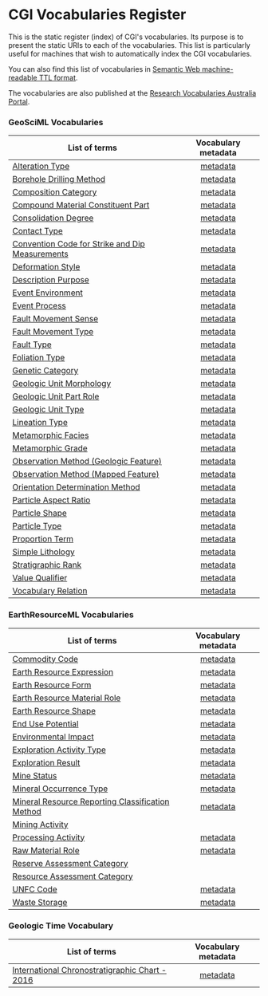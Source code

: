 # CGI Vocabularies Register

This is the static register (index) of CGI's vocabularies. Its purpose is to present the static URIs to each of the vocabularies. This list is particularly useful for machines that wish to automatically index the CGI vocabularies.

You can also find this list of vocabularies in [Semantic Web machine-readable TTL format](http://resource.geosciml.org/vocabs.php?_format=text/turtle).

The vocabularies are also published at the [Research Vocabularies Australia Portal](https://vocabs.ands.org.au/search/#!/?q=&p=1&publisher=CGI%20Geoscience%20Terminology%20Working%20Group).

### GeoSciML Vocabularies

List of terms  | Vocabulary metadata  | 
 ------------ | :-----------: |
[Alteration Type](http://vocabs.ga.gov.au/cgi/sissvoc/alteration-type/concept.html?_pageSize=50&_page=0&_view=concept&_sort=prefLabel) | [metadata](http://resource.geosciml.org/classifierscheme/cgi/2016.01/alterationtype) |
[Borehole Drilling Method](http://vocabs.ga.gov.au/cgi/sissvoc/borehole-drilling-method/concept.html?_pageSize=50&_page=0&_view=concept&_sort=prefLabel)   |  [metadata](http://resource.geosciml.org/classifierscheme/cgi/2016.01/boreholedrillingmethod)    |  
[Composition Category](http://vocabs.ga.gov.au/cgi/sissvoc/composition-category/concept.html?_pageSize=50&_page=0&_view=concept&_sort=prefLabel)   |  [metadata](http://resource.geosciml.org/classifierscheme/cgi/2016.01/compositioncategory)    |
[Compound Material Constituent Part](http://vocabs.ga.gov.au/cgi/sissvoc/compound-material-constituent-part/concept.html?_pageSize=50&_page=0&_view=concept&_sort=prefLabel)   |  [metadata](http://resource.geosciml.org/classifierscheme/cgi/2016.01/compoundmaterialconstituentpartrole)    |
[Consolidation Degree](http://vocabs.ga.gov.au/cgi/sissvoc/consolidation-degree/concept.html?_pageSize=50&_page=0&_view=concept&_sort=prefLabel)   |  [metadata](http://resource.geosciml.org/classifierscheme/cgi/2016.01/consolidationdegree)    |
[Contact Type](http://vocabs.ga.gov.au/cgi/sissvoc/contact-type/concept.html?_pageSize=50&_page=0&_view=concept&_sort=prefLabel) |  [metadata](http://resource.geosciml.org/classifierscheme/cgi/2016.01/contacttype) |
[Convention Code for Strike and Dip Measurements](http://vocabs.ga.gov.au/cgi/sissvoc/convention-code-for-strike-and-dip-measurements/concept.html?_pageSize=50&_page=0&_view=concept&_sort=prefLabel)   |  [metadata](http://resource.geosciml.org/classifierscheme/cgi/2016.01/conventioncode)    |
[Deformation Style](http://vocabs.ga.gov.au/cgi/sissvoc/deformation-style/concept.html?_pageSize=50&_page=0&_view=concept&_sort=prefLabel)   | [metadata](http://resource.geosciml.org/classifierscheme/cgi/2016.01/deformationstyle)    |
[Description Purpose](http://vocabs.ga.gov.au/cgi/sissvoc/description-purpose/concept.html?_pageSize=50&_page=0&_view=concept&_sort=prefLabel)   |  [metadata](http://resource.geosciml.org/classifierscheme/cgi/2016.01/descriptionpurpose)    |
[Event Environment](http://vocabs.ga.gov.au/cgi/sissvoc/event-environment/concept.html?_pageSize=50&_page=0&_view=concept&_sort=prefLabel)   |  [metadata](http://resource.geosciml.org/classifierscheme/cgi/2016.01/eventenvironment)    |
[Event Process](http://vocabs.ga.gov.au/cgi/sissvoc/event-process/concept.html?_pageSize=50&_page=0&_view=concept&_sort=prefLabel)   |  [metadata](http://resource.geosciml.org/classifierscheme/cgi/2016.01/eventprocess)    |
[Fault Movement Sense](http://vocabs.ga.gov.au/cgi/sissvoc/fault-movement-sense/concept.html?_pageSize=50&_page=0&_view=concept&_sort=prefLabel)   |  [metadata](http://resource.geosciml.org/classifierscheme/cgi/2016.01/faultmovementsense)    |
[Fault Movement Type](http://vocabs.ga.gov.au/cgi/sissvoc/fault-movement-type/concept.html?_pageSize=50&_page=0&_view=concept&_sort=prefLabel)   |  [metadata](http://resource.geosciml.org/classifierscheme/cgi/2016.01/faultmovementtype)    |
[Fault Type](http://vocabs.ga.gov.au/cgi/sissvoc/fault-type/concept.html?_pageSize=50&_page=0&_view=concept&_sort=prefLabel)   |  [metadata](http://resource.geosciml.org/classifierscheme/cgi/2016.01/faulttype)    |
[Foliation Type](http://vocabs.ga.gov.au/cgi/sissvoc/foliation-type/concept.html?_pageSize=50&_page=0&_view=concept&_sort=prefLabel)   |  [metadata](http://resource.geosciml.org/classifierscheme/cgi/2016.01/foliationtype)    |
[Genetic Category](http://vocabs.ga.gov.au/cgi/sissvoc/genetic-category/concept.html?_pageSize=50&_page=0&_view=concept&_sort=prefLabel)   |  [metadata](http://resource.geosciml.org/classifierscheme/cgi/2016.01/geneticcategory)    |
[Geologic Unit Morphology](http://vocabs.ga.gov.au/cgi/sissvoc/geologic-unit-morphology/concept.html?_pageSize=50&_page=0&_view=concept&_sort=prefLabel)   |  [metadata](http://resource.geosciml.org/classifierscheme/cgi/2016.01/geologicunitmorphology)    |
[Geologic Unit Part Role](http://vocabs.ga.gov.au/cgi/sissvoc/geologic-unit-part-role/concept.html?_pageSize=50&_page=0&_view=concept&_sort=prefLabel)   |  [metadata](http://resource.geosciml.org/classifierscheme/cgi/2016.01/geologicunitpartrole)    |
[Geologic Unit Type](http://vocabs.ga.gov.au/cgi/sissvoc/geologic-unit-type/concept.html?_pageSize=50&_page=0&_view=concept&_sort=prefLabel)  |[metadata](http://resource.geosciml.org/classifierscheme/cgi/2016.01/geologicunittype) |
[Lineation Type](http://vocabs.ga.gov.au/cgi/sissvoc/lineation-type/concept.html?_pageSize=50&_page=0&_view=concept&_sort=prefLabel) | [metadata](http://resource.geosciml.org/classifierscheme/cgi/2016.01/lineationtype)    |
[Metamorphic Facies](http://vocabs.ga.gov.au/cgi/sissvoc/metamorphic-facies/concept.html?_pageSize=50&_page=0&_view=concept&_sort=prefLabel) |  [metadata](http://resource.geosciml.org/classifierscheme/cgi/2016.01/metamorphicfacies)  |
[Metamorphic Grade](http://vocabs.ga.gov.au/cgi/sissvoc/metamorphic-grade/concept.html?_pageSize=50&_page=0&_view=concept&_sort=prefLabel)   |  [metadata](http://resource.geosciml.org/classifierscheme/cgi/2016.01/metamorphic-grade)   |
[Observation Method (Geologic Feature)](http://vocabs.ga.gov.au/cgi/sissvoc/observation-method-geologic-feature/concept.html?_pageSize=50&_page=0&_view=concept&_sort=prefLabel)   |  [metadata](http://resource.geosciml.org/classifierscheme/cgi/2016.01/geologicfeatureobservationmethod)    |
[Observation Method (Mapped Feature)](http://vocabs.ga.gov.au/cgi/sissvoc/observation-method-mapped-feature/concept.html?_pageSize=50&_page=0&_view=concept&_sort=prefLabel)   |  [metadata](http://resource.geosciml.org/classifierscheme/cgi/2016.01/mappedfeatureobservationmethod)    |
[Orientation Determination Method](http://vocabs.ga.gov.au/cgi/sissvoc/orientation-determination-method/concept.html?_pageSize=50&_page=0&_view=concept&_sort=prefLabel)   |  [metadata](http://resource.geosciml.org/classifierscheme/cgi/2016.01/determinationmethodorientation)    |
[Particle Aspect Ratio](http://vocabs.ga.gov.au/cgi/sissvoc/particle-aspect-ratio/concept.html?_pageSize=50&_page=0&_view=concept&_sort=prefLabel)   |  [metadata](http://resource.geosciml.org/classifierscheme/cgi/2016.01/particleaspectratio)    |
[Particle Shape](http://vocabs.ga.gov.au/cgi/sissvoc/particle-shape/concept.html?_pageSize=50&_page=0&_view=concept&_sort=prefLabel)   |  [metadata](http://resource.geosciml.org/classifierscheme/cgi/2016.01/particleshape)  |
[Particle Type](http://vocabs.ga.gov.au/cgi/sissvoc/particle-type/concept.html?_pageSize=50&_page=0&_view=concept&_sort=prefLabel)   |  [metadata](http://resource.geosciml.org/classifierscheme/cgi/2016.01/particletype)  |
[Proportion Term](http://vocabs.ga.gov.au/cgi/sissvoc/proportion-term/concept.html?_pageSize=50&_page=0&_view=concept&_sort=prefLabel)   |  [metadata](http://resource.geosciml.org/classifierscheme/cgi/2016.01/proportionterm)  |
[Simple Lithology](http://vocabs.ga.gov.au/cgi/sissvoc/simple-lithology/concept.html?_pageSize=50&_page=0&_view=concept&_sort=prefLabel)   |  [metadata](http://resource.geosciml.org/classifierscheme/cgi/2016.01/simplelithology)  |
[Stratigraphic Rank](http://vocabs.ga.gov.au/cgi/sissvoc/stratigraphic-rank/concept.html?_pageSize=50&_page=0&_view=concept&_sort=prefLabel) |[metadata](http://resource.geosciml.org/classifierscheme/cgi/2016.01/stratigraphicrank)  |
[Value Qualifier](http://vocabs.ga.gov.au/cgi/sissvoc/value-qualifier/concept.html?_pageSize=50&_page=0&_view=concept&_sort=prefLabel)   |  [metadata](http://resource.geosciml.org/classifierscheme/cgi/2016.01/valuequalifier)    |
[Vocabulary Relation](http://vocabs.ga.gov.au/cgi/sissvoc/vocabulary-relation/concept.html?_pageSize=50&_page=0&_view=concept&_sort=prefLabel)   |  [metadata](http://resource.geosciml.org/classifierscheme/cgi/2016.01/vocabularyrelation)    ||

### EarthResourceML Vocabularies

List of terms  | Vocabulary metadata  | 
 ------------ | :-----------: | 
[Commodity Code](http://vocabs.ga.gov.au/cgi/sissvoc/commodity-code/concept.html?_pageSize=50&_page=0&_view=concept&_sort=prefLabel)   |  [metadata](http://resource.geosciml.org/classifierscheme/cgi/2016.01/commodity-code)  |
[Earth Resource Expression](http://vocabs.ga.gov.au/cgi/sissvoc/earth-resource-expression/concept.html?_pageSize=50&_page=0&_view=concept&_sort=prefLabel)   |  [metadata](http://resource.geosciml.org/classifierscheme/cgi/2016.01/earth-resource-expression)    |
[Earth Resource Form](http://vocabs.ga.gov.au/cgi/sissvoc/earth-resource-form/concept.html?_pageSize=50&_page=0&_view=concept&_sort=prefLabel)   |  [metadata](http://resource.geosciml.org/classifierscheme/cgi/2016.02/earth-resource-form)    |
[Earth Resource Material Role](http://vocabs.ga.gov.au/cgi/sissvoc/earth-resource-material-role/concept.html?_pageSize=50&_page=0&_view=concept&_sort=prefLabel)   |  [metadata](http://resource.geosciml.org/classifierscheme/cgi/2016.01/earth-resource-material-role)    |
[Earth Resource Shape](http://vocabs.ga.gov.au/cgi/sissvoc/earth-resource-shape/concept.html?_pageSize=50&_page=0&_view=concept&_sort=prefLabel)   |  [metadata](http://resource.geosciml.org/classifierscheme/cgi/2016.01/earth-resource-shape)    |
[End Use Potential](http://vocabs.ga.gov.au/cgi/sissvoc/end-use-potential/concept.html?_pageSize=50&_page=0&_view=concept&_sort=prefLabel)   |  [metadata](http://resource.geosciml.org/classifierscheme/cgi/2016.01/end-use-potential) |
[Environmental Impact](http://vocabs.ga.gov.au/cgi/sissvoc/environmental-impact/concept.html?_pageSize=50&_page=0&_view=concept&_sort=prefLabel)   |  [metadata](http://resource.geosciml.org/classifierscheme/cgi/2016.01/environmental-impact)    |
[Exploration Activity Type](http://vocabs.ga.gov.au/cgi/sissvoc/exploration-activity-type/concept.html?_pageSize=50&_page=0&_view=concept&_sort=prefLabel)   |  [metadata](http://resource.geosciml.org/classifierscheme/cgi/2016.01/exploration-activity-type)    |
[Exploration Result](http://vocabs.ga.gov.au/cgi/sissvoc/exploration-result/concept.html?_pageSize=50&_page=0&_view=concept&_sort=prefLabel)   |  [metadata](http://resource.geosciml.org/classifierscheme/cgi/2016.01/exploration-result)    |
[Mine Status](http://vocabs.ga.gov.au/cgi/sissvoc/mine-status/concept.html?_pageSize=50&_page=0&_view=concept&_sort=prefLabel)   |  [metadata](http://resource.geosciml.org/classifierscheme/cgi/2016.01/mine-status)  |
[Mineral Occurrence Type](http://vocabs.ga.gov.au/cgi/sissvoc/mineral-occurrence-type/concept.html?_pageSize=50&_page=0&_view=concept&_sort=prefLabel)   |  [metadata](http://resource.geosciml.org/classifierscheme/cgi/2016.01/mineral-occurrence-type)    |
[Mineral Resource Reporting Classification Method](http://vocabs.ga.gov.au/cgi/sissvoc/mineral-resource-reporting-classification-method/concept.html?_pageSize=50&_page=0&_view=concept&_sort=prefLabel)   |  [metadata](http://resource.geosciml.org/classifierscheme/cgi/2016.01/mineral-resource-reporting-classification-method)    |
[Mining Activity](http://resource.geosciml.org/classifierscheme/cgi/2016.01/mining-activity)  |
[Processing Activity](http://vocabs.ga.gov.au/cgi/sissvoc/processing-activity/concept.html?_pageSize=50&_page=0&_view=concept&_sort=prefLabel)  |[metadata](http://resource.geosciml.org/classifierscheme/cgi/2016.01/processing-activity) |
[Raw Material Role](http://vocabs.ga.gov.au/cgi/sissvoc/raw-material-role/concept.html?_pageSize=50&_page=0&_view=concept&_sort=prefLabel)   |  [metadata](http://resource.geosciml.org/classifierscheme/cgi/2016.01/raw-material-role) |
[Reserve Assessment Category](http://resource.geosciml.org/classifierscheme/cgi/2016.01/reserve-assessment-category)|
[Resource Assessment Category](http://resource.geosciml.org/classifierscheme/cgi/2016.01/resource-assessment-category) |
[UNFC Code](http://vocabs.ga.gov.au/cgi/sissvoc/unfc-code/concept.html?_pageSize=50&_page=0&_view=concept&_sort=prefLabel)   |  [metadata](http://resource.geosciml.org/classifierscheme/cgi/2016.01/unfc-code)  |
[Waste Storage](http://vocabs.ga.gov.au/cgi/sissvoc/waste-storage/concept.html?_pageSize=50&_page=0&_view=concept&_sort=prefLabel)   |  [metadata](http://resource.geosciml.org/classifierscheme/cgi/2016.01/waste-storage)    ||

### Geologic Time Vocabulary

List of terms  | Vocabulary metadata  | 
 ------------ | :-----------: | 
[International Chronostratigraphic Chart - 2016](http://vocabs.ands.org.au/repository/api/lda/csiro/international-chronostratigraphic-chart-2016/2016-12-v3/concept.html?_pageSize=50&_page=0&_view=concept&_sort=label) | [metadata](http://vocabs.ands.org.au/repository/api/lda/csiro/international-chronostratigraphic-chart-2016/2016-12-v3/resource?uri=http://resource.geosciml.org/vocabulary/timescale/isc2016-12) ||
